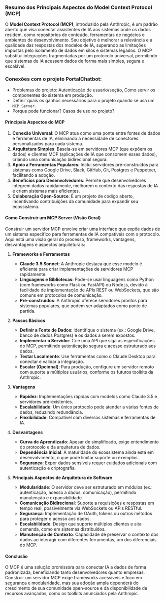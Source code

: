 ### Resumo dos Principais Aspectos do Model Context Protocol (MCP)

O **Model Context Protocol (MCP)**, introduzido pela Anthropic, é um padrão aberto que visa conectar assistentes de IA aos sistemas onde os dados residem, como repositórios de conteúdo, ferramentas de negócios e ambientes de desenvolvimento. Seu objetivo é melhorar a relevância e a qualidade das respostas dos modelos de IA, superando as limitações impostas pelo isolamento de dados em silos e sistemas legados. O MCP substitui integrações fragmentadas por um protocolo universal, permitindo que sistemas de IA acessem dados de forma mais simples, segura e escalável.

### Conexões com o projeto PortalChatbot: 

- Problemas do projeto: Autenticação de usuario/seção, Como servir os componentes do sistema em produção.
- Definir quais os ganhos necessários para o projeto quando se usa um `MCP Server`.
- Porque pode funcionar? Casos de uso no projeto?


#### Principais Aspectos do MCP
1. **Conexão Universal**: O MCP atua como uma ponte entre fontes de dados e ferramentas de IA, eliminando a necessidade de conectores personalizados para cada sistema.
2. **Arquitetura Simples**: Baseia-se em servidores MCP (que expõem os dados) e clientes MCP (aplicações de IA que consomem esses dados), criando uma comunicação bidirecional segura.
3. **Apoio a Ferramentas Populares**: Inclui servidores pré-construídos para sistemas como Google Drive, Slack, GitHub, Git, Postgres e Puppeteer, facilitando a adoção.
4. **Benefícios para Desenvolvedores**: Permite que desenvolvedores integrem dados rapidamente, melhorem o contexto das respostas de IA e criem sistemas mais eficientes.
5. **Colaboração Open-Source**: É um projeto de código aberto, incentivando contribuições da comunidade para expandir seu ecossistema.

#### Como Construir um MCP Server (Visão Geral)
Construir um servidor MCP envolve criar uma interface que expõe dados de um sistema específico para ferramentas de IA compatíveis com o protocolo. Aqui está uma visão geral do processo, frameworks, vantagens, desvantagens e aspectos arquiteturais:

1. **Frameworks e Ferramentas**
   - **Claude 3.5 Sonnet**: A Anthropic destaca que esse modelo é eficiente para criar implementações de servidores MCP rapidamente.
   - **Linguagens e Bibliotecas**: Pode-se usar linguagens como Python (com frameworks como Flask ou FastAPI) ou Node.js, devido à facilidade de implementação de APIs REST ou WebSockets, que são comuns em protocolos de comunicação.
   - **Pré-construídos**: A Anthropic oferece servidores prontos para sistemas populares, que podem ser adaptados como ponto de partida.

2. **Passos Básicos**
   - **Definir a Fonte de Dados**: Identifique o sistema (ex.: Google Drive, banco de dados Postgres) e os dados a serem expostos.
   - **Implementar o Servidor**: Crie uma API que siga as especificações do MCP, permitindo autenticação segura e acesso estruturado aos dados.
   - **Testar Localmente**: Use ferramentas como o Claude Desktop para conectar e validar a integração.
   - **Escalar (Opcional)**: Para produção, configure um servidor remoto com suporte a múltiplos usuários, conforme os futuros toolkits da Anthropic.

3. **Vantagens**
   - **Rapidez**: Implementações rápidas com modelos como Claude 3.5 e servidores pré-existentes.
   - **Escalabilidade**: Um único protocolo pode atender a várias fontes de dados, reduzindo redundância.
   - **Flexibilidade**: Compatível com diversos sistemas e ferramentas de IA.

4. **Desvantagens**
   - **Curva de Aprendizado**: Apesar de simplificado, exige entendimento do protocolo e da arquitetura de dados.
   - **Dependência Inicial**: A maturidade do ecossistema ainda está em desenvolvimento, o que pode limitar suporte ou exemplos.
   - **Segurança**: Expor dados sensíveis requer cuidados adicionais com autenticação e criptografia.

5. **Principais Aspectos de Arquitetura de Software**
   - **Modularidade**: O servidor deve ser estruturado em módulos (ex.: autenticação, acesso a dados, comunicação), permitindo manutenção e expansibilidade.
   - **Comunicação Bidirecional**: Suporte a requisições e respostas em tempo real, possivelmente via WebSockets ou APIs RESTful.
   - **Segurança**: Implementação de OAuth, tokens ou outros métodos para proteger o acesso aos dados.
   - **Escalabilidade**: Design que suporte múltiplos clientes e alta demanda, como em sistemas distribuídos.
   - **Manutenção de Contexto**: Capacidade de preservar o contexto dos dados ao interagir com diferentes ferramentas, um dos diferenciais do MCP.

#### Conclusão
O MCP é uma solução promissora para conectar IA a dados de forma padronizada, beneficiando tanto desenvolvedores quanto empresas. Construir um servidor MCP exige frameworks acessíveis e foco em segurança e modularidade, mas sua adoção ampla dependerá do crescimento de sua comunidade open-source e da disponibilidade de recursos avançados, como os toolkits anunciados pela Anthropic.